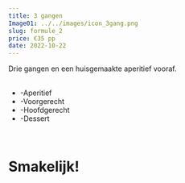 ```yaml
---
title: 3 gangen
Image01: ../../images/icon_3gang.png
slug: formule_2
price: €35 pp
date: 2022-10-22
---
```

Drie gangen en een huisgemaakte aperitief vooraf.\
<br/> 

* \-A﻿peritief
* \-Voorgerecht
* \-Hoofdgerecht
* \-Dessert
<br/> 

  # **S﻿makelijk!**